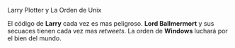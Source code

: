 Larry Plotter y La Orden de Unix

El código de **Larry** cada vez es mas peligroso.
**Lord Ballmermort** y sus secuaces tienen cada vez mas *retweets*.
La orden de **Windows** luchará por el bien del mundo.
